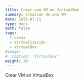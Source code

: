 ```yaml
---
title: Crear una VM en VirtualBox
summary: Creación de una VM 
date: 2025-07-11
type: docs
math: false
tags:
  - Linux
  - Virtualización
  - VirtualBox
#image:
#  caption: 'Virtualbox'
weight: 20
---
```


Crear VM en VirtualBox